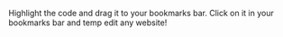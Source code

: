 Highlight the code and drag it to your bookmarks bar. Click on it in your bookmarks bar and temp edit any website!
